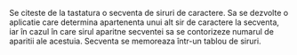 Se citeste de la tastatura o secventa de siruri de caractere. Sa se dezvolte o
aplicatie care determina apartenenta unui alt sir de caractere la secventa, iar în cazul în
care sirul aparitne secventei sa se contorizeze numarul de aparitii ale acestuia. Secventa
se memoreaza într-un tablou de siruri.
